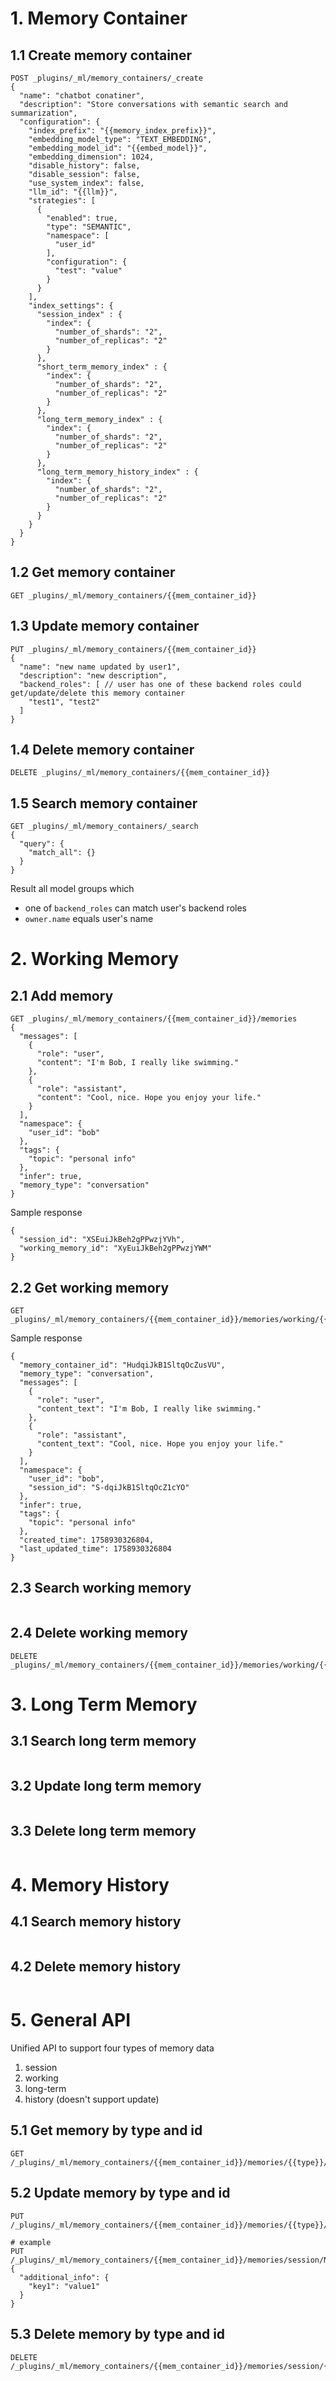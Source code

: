 # 1. Memory Container
## 1.1 Create memory container
```
POST _plugins/_ml/memory_containers/_create
{
  "name": "chatbot conatiner",
  "description": "Store conversations with semantic search and summarization",
  "configuration": {
    "index_prefix": "{{memory_index_prefix}}",
    "embedding_model_type": "TEXT_EMBEDDING",
    "embedding_model_id": "{{embed_model}}",
    "embedding_dimension": 1024,
    "disable_history": false,
    "disable_session": false,
    "use_system_index": false,
    "llm_id": "{{llm}}",
    "strategies": [
      {
        "enabled": true,
        "type": "SEMANTIC",
        "namespace": [
          "user_id"
        ],
        "configuration": {
          "test": "value"
        }
      }
    ],
    "index_settings": {
      "session_index" : {
        "index": {
          "number_of_shards": "2",
          "number_of_replicas": "2"
        }
      },
      "short_term_memory_index" : {
        "index": {
          "number_of_shards": "2",
          "number_of_replicas": "2"
        }
      },
      "long_term_memory_index" : {
        "index": {
          "number_of_shards": "2",
          "number_of_replicas": "2"
        }
      },
      "long_term_memory_history_index" : {
        "index": {
          "number_of_shards": "2",
          "number_of_replicas": "2"
        }
      }
    }
  }
}
```
## 1.2 Get memory container
```
GET _plugins/_ml/memory_containers/{{mem_container_id}}
```
## 1.3 Update memory container
```
PUT _plugins/_ml/memory_containers/{{mem_container_id}}
{
  "name": "new name updated by user1",
  "description": "new description",
  "backend_roles": [ // user has one of these backend roles could get/update/delete this memory container
    "test1", "test2"
  ]
}
```
## 1.4 Delete memory container
```
DELETE _plugins/_ml/memory_containers/{{mem_container_id}}
```
## 1.5 Search memory container
```
GET _plugins/_ml/memory_containers/_search
{
  "query": {
    "match_all": {}
  }
}
```
Result all model groups which
- one of `backend_roles` can match user's backend roles
- `owner.name` equals user's name


# 2. Working Memory
## 2.1 Add memory
```
GET _plugins/_ml/memory_containers/{{mem_container_id}}/memories
{
  "messages": [
    {
      "role": "user",
      "content": "I'm Bob, I really like swimming."
    },
    {
      "role": "assistant",
      "content": "Cool, nice. Hope you enjoy your life."
    }
  ],
  "namespace": {
    "user_id": "bob"
  },
  "tags": {
    "topic": "personal info"
  },
  "infer": true,
  "memory_type": "conversation"
}
```
Sample response
```
{
  "session_id": "XSEuiJkBeh2gPPwzjYVh",
  "working_memory_id": "XyEuiJkBeh2gPPwzjYWM"
}
```
## 2.2 Get working memory
```
GET _plugins/_ml/memory_containers/{{mem_container_id}}/memories/working/{{working_memory_id}}
```
Sample response
```
{
  "memory_container_id": "HudqiJkB1SltqOcZusVU",
  "memory_type": "conversation",
  "messages": [
    {
      "role": "user",
      "content_text": "I'm Bob, I really like swimming."
    },
    {
      "role": "assistant",
      "content_text": "Cool, nice. Hope you enjoy your life."
    }
  ],
  "namespace": {
    "user_id": "bob",
    "session_id": "S-dqiJkB1SltqOcZ1cYO"
  },
  "infer": true,
  "tags": {
    "topic": "personal info"
  },
  "created_time": 1758930326804,
  "last_updated_time": 1758930326804
}
```
## 2.3 Search working memory
```
```

## 2.4 Delete working memory
```
DELETE _plugins/_ml/memory_containers/{{mem_container_id}}/memories/working/{{working_memory_id}}
```
# 3. Long Term Memory

## 3.1 Search long term memory
```
```

## 3.2 Update long term memory
```

```
## 3.3 Delete long term memory
```

```
# 4. Memory History
## 4.1 Search memory history
```
```
## 4.2 Delete memory history
```
```
# 5. General API

Unified API to support four types of memory data
1. session
2. working
3. long-term
4. history (doesn't support update)

## 5.1 Get memory by type and id
```
GET /_plugins/_ml/memory_containers/{{mem_container_id}}/memories/{{type}}/{{id}}
```
## 5.2 Update memory by type and id
```
PUT /_plugins/_ml/memory_containers/{{mem_container_id}}/memories/{{type}}/{{id}}

# example
PUT /_plugins/_ml/memory_containers/{{mem_container_id}}/memories/session/N2CDipkB2Mtr6INFFcX8
{
  "additional_info": {
    "key1": "value1"
  }
}
```
## 5.3 Delete memory by type and id
```
DELETE /_plugins/_ml/memory_containers/{{mem_container_id}}/memories/session/{{id}}
```